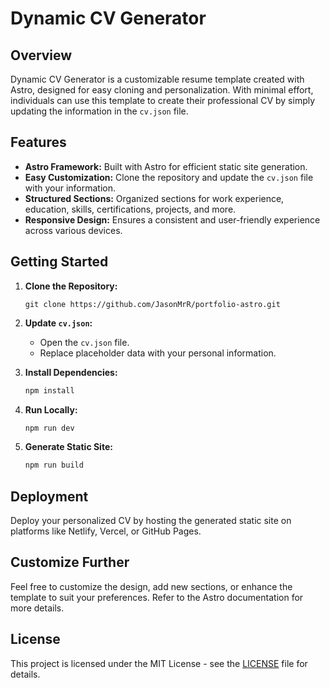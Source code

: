 # Dynamic CV Generator

## Overview

Dynamic CV Generator is a customizable resume template created with Astro, designed for easy cloning and personalization. With minimal effort, individuals can use this template to create their professional CV by simply updating the information in the `cv.json` file.

## Features

- **Astro Framework:** Built with Astro for efficient static site generation.
- **Easy Customization:** Clone the repository and update the `cv.json` file with your information.
- **Structured Sections:** Organized sections for work experience, education, skills, certifications, projects, and more.
- **Responsive Design:** Ensures a consistent and user-friendly experience across various devices.

## Getting Started

1. **Clone the Repository:**
   ```
   git clone https://github.com/JasonMrR/portfolio-astro.git
   ```

2. **Update `cv.json`:**
   - Open the `cv.json` file.
   - Replace placeholder data with your personal information.

3. **Install Dependencies:**
   ```bash
   npm install
   ```

4. **Run Locally:**
   ```bash
   npm run dev
   ```

5. **Generate Static Site:**
   ```bash
   npm run build
   ```

## Deployment

Deploy your personalized CV by hosting the generated static site on platforms like Netlify, Vercel, or GitHub Pages.

## Customize Further

Feel free to customize the design, add new sections, or enhance the template to suit your preferences. Refer to the Astro documentation for more details.

## License

This project is licensed under the MIT License - see the [LICENSE](LICENSE) file for details.
